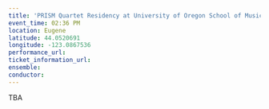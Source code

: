 ```yaml
---
title: 'PRISM Quartet Residency at University of Oregon School of Music'
event_time: 02:36 PM
location: Eugene
latitude: 44.0520691
longitude: -123.0867536
performance_url: 
ticket_information_url: 
ensemble: 
conductor: 
---
```

TBA